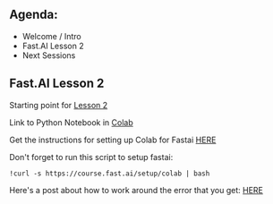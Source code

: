 ## Agenda:

* Welcome / Intro
* Fast.AI Lesson 2
* Next Sessions

## Fast.AI Lesson 2

Starting point for [Lesson 2](https://youtu.be/ccMHJeQU4Qw?t=4568)

Link to Python Notebook in [Colab](https://colab.research.google.com/github/fastai/course-v3/blob/master/nbs/dl1/lesson2-sgd.ipynb)

Get the instructions for setting up Colab for Fastai [HERE](https://course.fast.ai/start_colab.html)

Don't forget to run this script to setup fastai:

```
!curl -s https://course.fast.ai/setup/colab | bash
```

Here's a post about how to work around the error that you get: [HERE](https://github.com/fastai/course-v3/issues/455)
